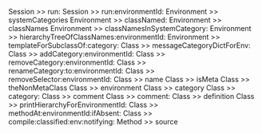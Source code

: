 Session >> run:
Session >> run:environmentId:
Environment >> systemCategories
Environment >> classNamed:
Environment >> classNames
Environment >> classNamesInSystemCategory:
Environment >> hierarchyTreeOfClassNames:environmentId:
Environment >> templateForSubclassOf:category:
Class >> messageCategoryDictForEnv:
Class >> addCategory:environmentId:
Class >> removeCategory:environmentId:
Class >> renameCategory:to:environmentId:
Class >> removeSelector:environmentId:
Class >> name
Class >> isMeta
Class >> theNonMetaClass
Class >> environment
Class >> category
Class >> category:
Class >> comment
Class >> comment:
Class >> definition
Class >> printHierarchyForEnvironmentId:
Class >> methodAt:environmentId:ifAbsent:
Class >> compile:classified:env:notifying:
Method >> source